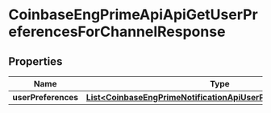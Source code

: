 
# CoinbaseEngPrimeApiApiGetUserPreferencesForChannelResponse

## Properties
Name | Type | Description | Notes
------------ | ------------- | ------------- | -------------
**userPreferences** | [**List&lt;CoinbaseEngPrimeNotificationApiUserPreferenceForChannel&gt;**](CoinbaseEngPrimeNotificationApiUserPreferenceForChannel.md) |  | 



